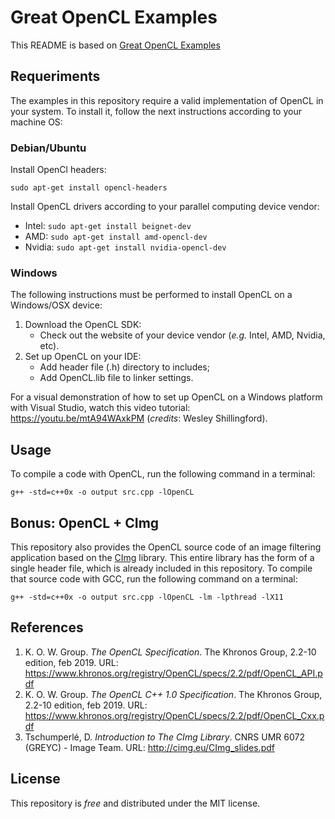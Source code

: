 # Great OpenCL Examples
This README is based on [Great OpenCL Examples](https://github.com/michel-meneses/great-opencl-examples)

## Requeriments

The examples in this repository require a valid implementation of OpenCL in your system. To install it, follow the next instructions according to your machine OS:

### Debian/Ubuntu
 
 Install OpenCl headers: 
 
    sudo apt-get install opencl-headers

 Install OpenCL drivers according to your parallel computing device vendor:

 - Intel: `sudo apt-get install beignet-dev`
 - AMD: `sudo apt-get install amd-opencl-dev`
 - Nvidia: `sudo apt-get install nvidia-opencl-dev`

### Windows

The following instructions must be performed to install OpenCL on a Windows/OSX device:

 1. Download the OpenCL SDK: 
	-  Check out the website of your device vendor (*e.g.* Intel, AMD, Nvidia, etc).
 2. Set up OpenCL on your IDE:
	- Add header file (.h) directory to includes;
	- Add OpenCL.lib file to linker settings.

For a visual demonstration of how to set up OpenCL on a Windows platform with Visual Studio, watch this video tutorial: https://youtu.be/mtA94WAxkPM (*credits*: Wesley Shillingford).

## Usage

To compile a code with OpenCL, run the following command in a terminal:

    g++ -std=c++0x -o output src.cpp -lOpenCL

## Bonus: OpenCL + CImg

This repository also provides the OpenCL source code of an image filtering application based on the [CImg](http://cimg.eu/) library. This entire library has the form of a single header file, which is already included in this repository. To compile that source code with GCC, run the following command on a terminal:

    g++ -std=c++0x -o output src.cpp -lOpenCL -lm -lpthread -lX11

## References

 1. K. O. W. Group. *The OpenCL Specification*. The Khronos Group, 2.2-10 edition, feb 2019. URL: https://www.khronos.org/registry/OpenCL/specs/2.2/pdf/OpenCL_API.pdf
 2. K. O. W. Group. *The OpenCL C++ 1.0 Specification*. The Khronos Group, 2.2-10 edition, feb 2019. URL: https://www.khronos.org/registry/OpenCL/specs/2.2/pdf/OpenCL_Cxx.pdf
 3. Tschumperlé, D. *Introduction to The CImg Library*. CNRS UMR 6072 (GREYC) - Image Team. URL: http://cimg.eu/CImg_slides.pdf

## License

This repository is *free* and distributed under the MIT license.

